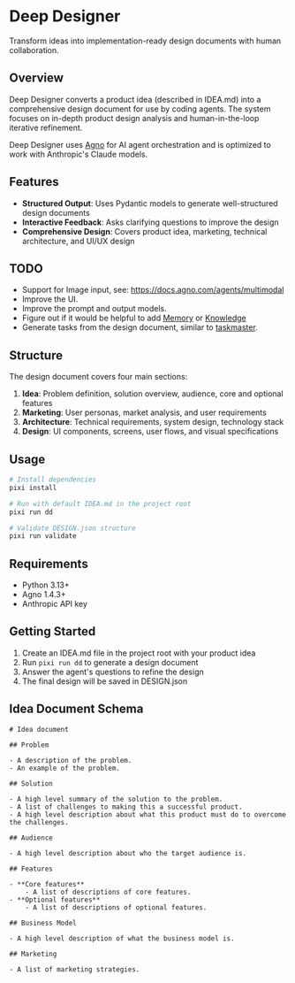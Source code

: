 # Deep Designer

Transform ideas into implementation-ready design documents with human collaboration.

## Overview

Deep Designer converts a product idea (described in IDEA.md) into a comprehensive design document for use by coding agents. The system focuses on in-depth product design analysis and human-in-the-loop iterative refinement.

Deep Designer uses [Agno](https://docs.agno.com/introduction) for AI agent orchestration and is optimized to work with Anthropic's Claude models.

## Features

- **Structured Output**: Uses Pydantic models to generate well-structured design documents
- **Interactive Feedback**: Asks clarifying questions to improve the design
- **Comprehensive Design**: Covers product idea, marketing, technical architecture, and UI/UX design

## TODO
- Support for Image input, see: https://docs.agno.com/agents/multimodal
- Improve the UI.
- Improve the prompt and output models.
- Figure out if it would be helpful to add [Memory](https://docs.agno.com/agents/memory) or [Knowledge](https://docs.agno.com/agents/knowledge) 
- Generate tasks from the design document, similar to [taskmaster](https://github.com/eyaltoledano/claude-task-master).

## Structure

The design document covers four main sections:

1. **Idea**: Problem definition, solution overview, audience, core and optional features
2. **Marketing**: User personas, market analysis, and user requirements
3. **Architecture**: Technical requirements, system design, technology stack
4. **Design**: UI components, screens, user flows, and visual specifications

## Usage

```bash
# Install dependencies
pixi install

# Run with default IDEA.md in the project root
pixi run dd

# Validate DESIGN.json structure
pixi run validate
```

## Requirements

- Python 3.13+
- Agno 1.4.3+
- Anthropic API key

## Getting Started

1. Create an IDEA.md file in the project root with your product idea
2. Run `pixi run dd` to generate a design document
3. Answer the agent's questions to refine the design
4. The final design will be saved in DESIGN.json

## Idea Document Schema
```
# Idea document

## Problem

- A description of the problem.
- An example of the problem.

## Solution

- A high level summary of the solution to the problem.
- A list of challenges to making this a successful product.
- A high level description about what this product must do to overcome the challenges.

## Audience

- A high level description about who the target audience is.

## Features

- **Core features**
    - A list of descriptions of core features.
- **Optional features**
    - A list of descriptions of optional features.

## Business Model

- A high level description of what the business model is.

## Marketing

- A list of marketing strategies.
```
